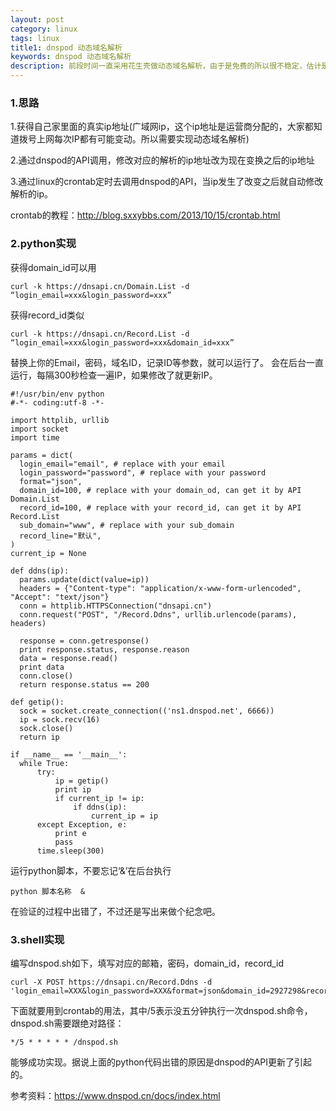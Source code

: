 ```yaml
---
layout: post
category: linux
tags: linux  
title1: dnspod 动态域名解析
keywords: dnspod 动态域名解析
description: 前段时间一直采用花生壳做动态域名解析，由于是免费的所以很不稳定，估计是限制了解析的频率。有了dnspod的动态域名解析，真的很nice！
---
```


### 1.思路

1.获得自己家里面的真实ip地址(广域网ip，这个ip地址是运营商分配的，大家都知道拨号上网每次IP都有可能变动。所以需要实现动态域名解析)

2.通过dnspod的API调用，修改对应的解析的ip地址改为现在变换之后的ip地址

3.通过linux的crontab定时去调用dnspod的API，当ip发生了改变之后就自动修改解析的ip。

crontab的教程：<a href="http://blog.sxxybbs.com/2013/10/15/crontab.html" target="_blank">http://blog.sxxybbs.com/2013/10/15/crontab.html</a>

### 2.python实现

获得domain_id可以用 

	curl -k https://dnsapi.cn/Domain.List -d “login_email=xxx&login_password=xxx”

获得record_id类似 

	curl -k https://dnsapi.cn/Record.List -d “login_email=xxx&login_password=xxx&domain_id=xxx”

替换上你的Email，密码，域名ID，记录ID等参数，就可以运行了。 会在后台一直运行，每隔300秒检查一遍IP，如果修改了就更新IP。

	#!/usr/bin/env python
	#-*- coding:utf-8 -*-
	
	import httplib, urllib
	import socket
	import time
	
	params = dict(
	  login_email="email", # replace with your email
	  login_password="password", # replace with your password
	  format="json",
	  domain_id=100, # replace with your domain_od, can get it by API Domain.List
	  record_id=100, # replace with your record_id, can get it by API Record.List
	  sub_domain="www", # replace with your sub_domain
	  record_line="默认",
	)
	current_ip = None
	
	def ddns(ip):
	  params.update(dict(value=ip))
	  headers = {"Content-type": "application/x-www-form-urlencoded", "Accept": "text/json"}
	  conn = httplib.HTTPSConnection("dnsapi.cn")
	  conn.request("POST", "/Record.Ddns", urllib.urlencode(params), headers)
	
	  response = conn.getresponse()
	  print response.status, response.reason
	  data = response.read()
	  print data
	  conn.close()
	  return response.status == 200
	
	def getip():
	  sock = socket.create_connection(('ns1.dnspod.net', 6666))
	  ip = sock.recv(16)
	  sock.close()
	  return ip
	
	if __name__ == '__main__':
	  while True:
	      try:
	          ip = getip()
	          print ip
	          if current_ip != ip:
	              if ddns(ip):
	                  current_ip = ip
	      except Exception, e:
	          print e
	          pass
	      time.sleep(300)

运行python脚本，不要忘记‘&’在后台执行

	python 脚本名称  &

在验证的过程中出错了，不过还是写出来做个纪念吧。

### 3.shell实现

编写dnspod.sh如下，填写对应的邮箱，密码，domain_id，record_id

	curl -X POST https://dnsapi.cn/Record.Ddns -d 'login_email=XXX&login_password=XXX&format=json&domain_id=2927298&record_id=44461709&record_line=%E9%BB%98%E8%AE%A4'

下面就要用到crontab的用法，其中/5表示没五分钟执行一次dnspod.sh命令，dnspod.sh需要跟绝对路径：

	*/5 * * * * * /dnspod.sh

能够成功实现。据说上面的python代码出错的原因是dnspod的API更新了引起的。

参考资料：https://www.dnspod.cn/docs/index.html








